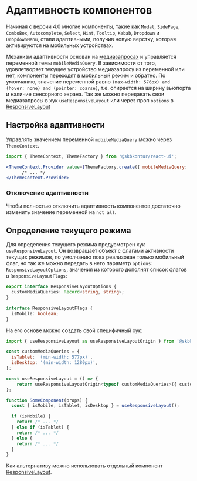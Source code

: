 # Адаптивность компонентов

Начиная с версии 4.0 многие компоненты, такие как `Modal`, `SidePage`, `ComboBox`, `Autocomplete`, `Select`, `Hint`, `Tooltip`, `Kebab`, `Dropdown` и `DropdownMenu`, стали адаптивными, получив новую верстку, которая активируются на мобильных устройствах.

Механизм адаптивности основан на [медиазапросах](https://developer.mozilla.org/en-US/docs/Web/CSS/Media_Queries) и управляется переменной темы `mobileMediaQuery`. В зависимости от того, удовлетворяет текущее устройство медиазапросу из переменной или нет, компоненты переходят в мобильный режим и обратно. По умолчанию, значение переменной равно `(max-width: 576px) and (hover: none) and (pointer: coarse)`, т.е. опирается на ширину вьюпорта и наличие сенсорного экрана.
Так же можно передавать свои медиазапросы в хук `useResponsiveLayout` или через проп `options` в [ResponsiveLayout](https://ui.gitlab-pages.kontur.host/docs/4.0/react-ui/#/Components/ResponsiveLayout)

## Настройка адаптивности

Управлять значением переменной `mobileMediaQuery` можно через `ThemeContext`.

```jsx static
import { ThemeContext, ThemeFactory } from '@skbkontur/react-ui';

<ThemeContext.Provider value={ThemeFactory.create({ mobileMediaQuery: '(max-width: 768px)' })}>
      /* ... */
</ThemeContext.Provider>
```

### Отключение адаптивности

Чтобы полностью отключить адаптивность компонентов достаточно изменить значение переменной на `not all`.

## Определение текущего режима

Для определения текущего режима предусмотрен хук `useResponsiveLayout`.
Он возвращает объект с флагами активности текущих режимов, по умолчанию пока реализован только мобильный флаг, но так же можно
передать в него параметр `options: ResponsiveLayoutOptions`, значения из которого дополнят список флагов в `ResponsiveLayoutFlags`:

```ts static
export interface ResponsiveLayoutOptions {
  customMediaQueries: Record<string, string>;
}
```

```ts static
interface ResponsiveLayoutFlags {
  isMobile: boolean;
}
```

На его основе можно создать свой специфичный хук:
```jsx static
import { useResponsiveLayout as useResponsiveLayoutOrigin } from '@skbkontur/react-ui';

const customMediaQueries = {
  isTablet: '(min-width: 577px)',
  isDesktop: '(min-width: 1280px)',
};

const useResponsiveLayout = () => {
	return useResponsiveLayoutOrigin<typeof customMediaQueries>({ customMediaQueries })
};

function SomeComponent(props) {
  const { isMobile, isTablet, isDesktop } = useResponsiveLayout();

  if (isMobile) {
    return /* ... */
  } else if (isTablet) {
    return /* ... */
  } else {
    return /* ... */
  }
}
```

Как альтернативу можно использовать отдельный компонент [ResponsiveLayout](https://ui.gitlab-pages.kontur.host/docs/4.0/react-ui/#/Components/ResponsiveLayout).
